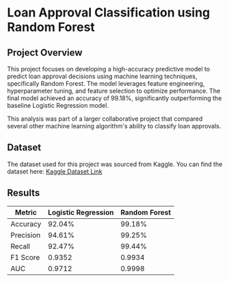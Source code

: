 # Loan Approval Classification using Random Forest

## Project Overview
This project focuses on developing a high-accuracy predictive model to predict loan approval decisions using machine learning techniques, specifically Random Forest. The model leverages feature engineering, hyperparameter tuning, and feature selection to optimize performance. The final model achieved an accuracy of 99.18%, significantly outperforming the baseline Logistic Regression model.

This analysis was part of a larger collaborative project that compared several other machine learning algorithm's ability to classify loan approvals.

## Dataset
The dataset used for this project was sourced from Kaggle. You can find the dataset here: [Kaggle Dataset Link](https://www.kaggle.com/datasets/architsharma01/loan-approval-prediction-dataset)

## Results
| Metric          | Logistic Regression | Random Forest |
|-----------------|---------------------|---------------|
| Accuracy        | 92.04%              | 99.18%        |
| Precision       | 94.61%              | 99.25%        |
| Recall          | 92.47%              | 99.44%        |
| F1 Score        | 0.9352              | 0.9934        |
| AUC             | 0.9712              | 0.9998        |
